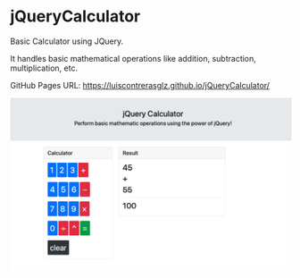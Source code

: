 # jQueryCalculator

Basic Calculator using JQuery.

It handles basic mathematical operations like addition, subtraction, multiplication, etc.

GitHub Pages URL: https://luiscontrerasglz.github.io/jQueryCalculator/

![Screenshot Index](./Capt.png)
